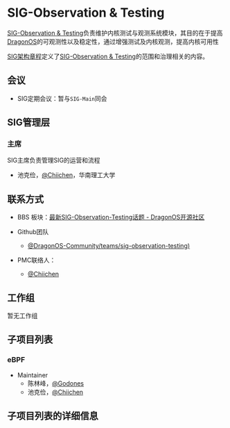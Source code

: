 # SIG-Observation & Testing

[SIG-Observation & Testing](./README.md)负责维护内核测试与观测系统模块，其目的在于提高[DragonOS](https://dragonos.org/)的可观测性以及稳定性，通过增强测试及内核观测，提高内核可用性

[SIG架构章程](./charter.md)定义了[SIG-Observation & Testing](./README.md)的范围和治理相关的内容。

## 会议

- SIG定期会议：暂与`SIG-Main`同会

## SIG管理层

### 主席

SIG主席负责管理SIG的运营和流程

- 池克俭，[@Chiichen](https://github.com/Chiichen)，华南理工大学

## 联系方式

- BBS 板块：[最新SIG-Observation-Testing话题 - DragonOS开源社区](https://bbs.dragonos.org.cn/c/sig-observe/13)

- Github团队
  - [@DragonOS-Community/teams/sig-observation-testing)](https://github.com/orgs/DragonOS-Community/teams/sig-observation-testing)

- PMC联络人：
  - [@Chiichen](https://github.com/Chiichen)

## 工作组 

暂无工作组

## 子项目列表

### eBPF

- Maintainer
  - 陈林峰，[@Godones](https://github.com/Godones)
  - 池克俭，[@Chiichen](https://github.com/Chiichen)

## 子项目列表的详细信息
